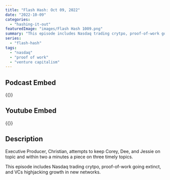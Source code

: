 ```yaml
---
title: "Flash Hash: Oct 09, 2022"
date: "2022-10-09"
categories: 
  - "hashing-it-out"
featuredImage: "images/Flash Hash 1009.png"
summary: "This episode includes Nasdaq trading crytpo, proof-of-work going extinct, and VCs highjacking growth in new networks."
series:
  - "flash-hash"
tags: 
  - "nasdaq"
  - "proof of work"
  - "venture capitalism"
---
```



## Podcast Embed
{{<podcast-embed url="https://embed.sounder.fm/play/482132">}}

## Youtube Embed
{{<youtube url="https://www.youtube.com/embed/GX27Tq8e3lE">}}

## Description
Executive Producer, Christian, attempts to keep Corey, Dee, and Jessie on topic and within two a minutes a piece on three timely topics.

This episode includes Nasdaq trading crytpo, proof-of-work going extinct, and VCs highjacking growth in new networks.